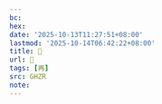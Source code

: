 ```yaml
---
bc:
hex:
date: '2025-10-13T11:27:51+08:00'
lastmod: '2025-10-14T06:42:22+08:00'
title: 󰚊
url: 󰚊
tags: [再]
src: GHZR
note:
---
```

